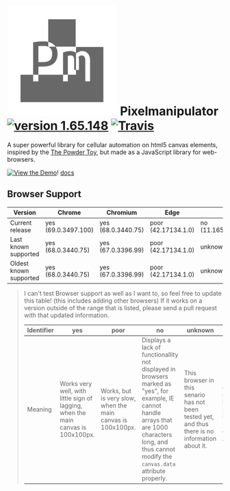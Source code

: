 # ![pixelmanipulator logo](pixelmanipulator_logo.svg) Pixelmanipulator [![version 1.65.148](https://img.shields.io/badge/version-1.65.148_(beta--proposed)-blue.svg)](https://lazerbeak12345.github.io/pixelmanipulator) [![Travis](https://travis-ci.org/Lazerbeak12345/pixelmanipulator.svg?branch=master)](https://travis-ci.org/Lazerbeak12345/pixelmanipulator)

A super powerful library for cellular automation on html5 canvas elements, inspired by the [The Powder Toy](https://powdertoy.co.uk/), but made as a JavaScript library for web-browsers.

[![View the Demo](https://img.shields.io/badge/view-the_demo-green.svg)](https://lazerbeak12345.github.io/pixelmanipulator/pixelmanipulator.html)!
[docs](docs)

## Browser Support

Version                | Chrome              | Chromium           | Edge                | IE                  | Firefox      | Safari                      
-----------------------|---------------------|--------------------|---------------------|---------------------|--------------|-----------------------------
Current release        | yes (69.0.3497.100) | yes (68.0.3440.75) | poor (42.17134.1.0) | no (11.165.17134.0) | yes (61.0.1) | yes (11.1.2 (11605.3.8.1)) 
Last known supported   | yes (68.0.3440.75)  | yes (67.0.3396.99) | poor (42.17134.1.0) | unknown             | yes (61.0.1) | yes (11.1.2 (11605.3.8.1))  
Oldest known supported | yes (68.0.3440.75)  | yes (67.0.3396.99) | poor (42.17134.1.0) | unknown             | yes (61.0.1) | yes (11.1.2 (11605.3.8.1))  

> I can't test Browser support as well as I want to, so feel free to update this table! (this includes adding other browsers)
> If it works on a version outside of the range that is listed, please send a pull request with that updated information.
>
> Identifier | yes                                                                              | poor                                                        | no                                                                                                                                                                                                            | unknown                                                                                          | N/A                                                                                              
> -----------|----------------------------------------------------------------------------------|-------------------------------------------------------------|---------------------------------------------------------------------------------------------------------------------------------------------------------------------------------------------------------------|--------------------------------------------------------------------------------------------------|--------------------------------------------------------------------------------------------------
> Meaning    | Works very well, with little sign of lagging, when the main canvas is 100x100px. | Works, but is very slow, when the main canvas is 100x100px. | Displays a lack of functionallity not displayed in browsers marked as "yes", for example, IE cannot handle arrays that are 1000 characters long, and thus cannot modify the `canvas.data` attribute properly. | This browser in this senario has not been tested yet, and thus there is no information about it. | Due to the contents of nearby boxes, this senario is irrelevent, unimportant, or Not Applicable. 
